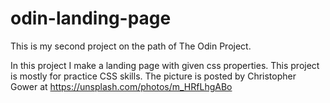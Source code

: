 # odin-landing-page
This is my second project on the path of The Odin Project.

In this project I make a landing page with given css properties. This project is mostly for practice CSS skills.
The picture is posted by Christopher Gower at https://unsplash.com/photos/m_HRfLhgABo
